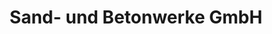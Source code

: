 ---
title: "Sand- und Betonwerke GmbH"
url: /wechselburg/sand-und-betonwerke-gmbh/
shop: Baustoffe
---